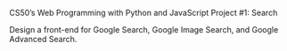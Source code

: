 CS50’s Web Programming with Python and JavaScript
Project #1: Search

Design a front-end for Google Search, Google Image Search, and Google Advanced Search.
